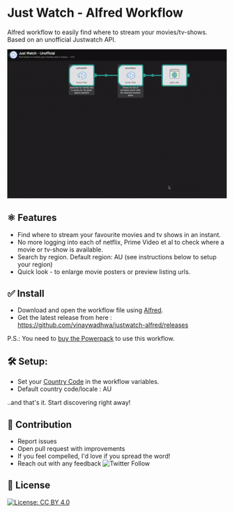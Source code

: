 # Just Watch - Alfred Workflow
Alfred workflow to easily find where to stream your movies/tv-shows. Based on an unofficial Justwatch API.


![Just Watch - Alfred | Demo](demo.gif)

## ⚛ Features
- Find where to stream your favourite movies and tv shows in an instant. 
- No more logging into each of netflix, Prime Video et al to check where a movie or tv-show is available.
- Search by region. Default region: AU (see instructions below to setup your region)
- Quick look - to enlarge movie posters or preview listing urls.

## ✅ Install

- Download and open the workflow file using [Alfred](https://www.alfredapp.com/).
- Get the latest release from here : https://github.com/vinaywadhwa/justwatch-alfred/releases


P.S.: You need to [buy the Powerpack](https://buy.alfredapp.com/) to use this workflow.

## 🛠 Setup:

- Set your [Country Code](https://en.wikipedia.org/wiki/ISO_3166-1_alpha-2?oldformat=true) in the workflow variables.
- Default country code/locale : AU

..and that's it. Start discovering right away!


## 👬 Contribution

- Report issues
- Open pull request with improvements
- If you feel compelled, I'd love if you spread the word!
- Reach out with any feedback ![Twitter Follow](https://img.shields.io/twitter/follow/vinayw?style=social)

## 🏅 License

[![License: CC BY 4.0](https://img.shields.io/badge/License-CC%20BY%204.0-lightgrey.svg)](https://creativecommons.org/licenses/by/4.0/)
